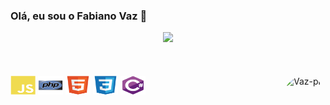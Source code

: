 ### Olá, eu sou o Fabiano Vaz 👋

<div align=center>
   <img width="70%" src="https://github-readme-stats.vercel.app/api?username=fabiano-vaz&show_icons=true&theme=github_dark&include_all_commits=true&count_private=true"/>
</div>
 
  <div style="display: inline_block"><br><br><br>
    <img align="center" alt="Vaz-Js" height="30" width="40" src="https://raw.githubusercontent.com/devicons/devicon/master/icons/javascript/javascript-plain.svg">
    <img align="center" alt="Vaz-PHP" height="30" width="40" src="https://raw.githubusercontent.com/devicons/devicon/master/icons/php/php-original.svg">
    <img align="center" alt="Vaz-HTML" height="30" width="40" src="https://raw.githubusercontent.com/devicons/devicon/master/icons/html5/html5-original.svg">
    <img align="center" alt="Vaz-CSS" height="30" width="40" src="https://raw.githubusercontent.com/devicons/devicon/master/icons/css3/css3-original.svg">
    <img align="center" alt="Vaz-Csharp" height="30" width="40" src="https://raw.githubusercontent.com/devicons/devicon/master/icons/csharp/csharp-original.svg">
    <img align="right" alt="Vaz-pic" height="150" style="border-radius:50px;" src="https://lh3.googleusercontent.com/a-/AOh14Gh_E7RPH83eM9IDc_RqmiWsjWv_WbPiw9_z_Hy9Su4=s317-p-rw-no">
  </div>
 
  
  ##
